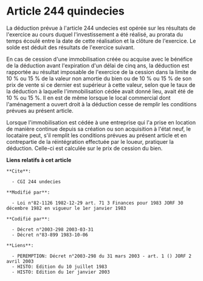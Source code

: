 # Article 244 quindecies

La déduction prévue à l'article 244 undecies est opérée sur les résultats de l'exercice au cours duquel l'investissement a
été réalisé, au prorata du temps écoulé entre la date de cette réalisation et la clôture de l'exercice. Le solde est déduit
des résultats de l'exercice suivant.

En cas de cession d'une immobilisation créée ou acquise avec le bénéfice de la déduction avant l'expiration d'un délai de
cinq ans, la déduction est rapportée au résultat imposable de l'exercice de la cession dans la limite de 10 % ou 15 % de la
valeur non amortie du bien ou de 10 % ou 15 % de son prix de vente si ce dernier est supérieur à cette valeur, selon que le
taux de la déduction à laquelle l'immobilisation cédée avait donné lieu, avait été de 10 % ou 15 %. Il en est de même lorsque
le local commercial dont l'aménagement a ouvert droit à la déduction cesse de remplir les conditions prévues au présent
article.

Lorsque l'immobilisation est cédée à une entreprise qui l'a prise en location de manière continue depuis sa création ou son
acquisition à l'état neuf, le locataire peut, s'il remplit les conditions prévues au présent article et en contrepartie de la
réintégration effectuée par le loueur, pratiquer la déduction. Celle-ci est calculée sur le prix de cession du bien.

**Liens relatifs à cet article**

	**Cite**:

	  - CGI 244 undecies

	**Modifié par**:

	  - Loi n°82-1126 1982-12-29 art. 71 3 Finances pour 1983 JORF 30 décembre 1982 en vigueur le 1er janvier 1983

	**Codifié par**:

	  - Décret n°2003-298 2003-03-31
	  - Décret n°83-899 1983-10-06

	**Liens**:

	  - PEREMPTION: Décret n°2003-298 du 31 mars 2003 - art. 1 () JORF 2 avril 2003
	  - HISTO: Edition du 10 juillet 1983
	  - HISTO: Edition du 1er janvier 2003
